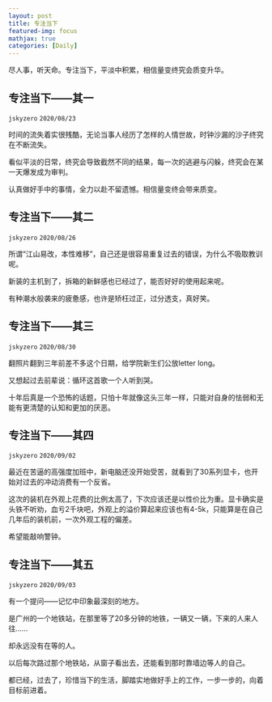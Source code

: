 ```yaml
---
layout: post
title: 专注当下
featured-img: focus
mathjax: true
categories: [Daily]
---
```


尽人事，听天命。专注当下，平淡中积累，相信量变终究会质变升华。

<!--more-->

## 专注当下——其一
`jskyzero` `2020/08/23`

时间的流失着实很残酷，无论当事人经历了怎样的人情世故，时钟沙漏的沙子终究在不断流失。

看似平淡的日常，终究会导致截然不同的结果，每一次的逃避与闪躲，终究会在某一天爆发成为审判。

认真做好手中的事情，全力以赴不留遗憾。相信量变终会带来质变。

## 专注当下——其二
`jskyzero` `2020/08/26`

所谓“江山易改，本性难移”，自己还是很容易重复过去的错误，为什么不吸取教训呢。

新装的主机到了，拆箱的新鲜感也已经过了，能否好好的使用起来呢。

有种潮水般袭来的疲惫感，也许是矫枉过正，过分透支，真好笑。

## 专注当下——其三
`jskyzero` `2020/08/30`

翻照片翻到三年前差不多这个日期，给学院新生们公放letter long。

又想起过去前辈说：循环这首歌一个人听到哭。

十年后真是一个恐怖的话题，只怕十年就像这头三年一样，只能对自身的怯弱和无能有更清楚的认知和更加的厌恶。


## 专注当下——其四
`jskyzero` `2020/09/02`

最近在苦逼的高强度加班中，新电脑还没开始受苦，就看到了30系列显卡，也开始对过去的冲动消费有一个反省。

这次的装机在外观上花费的比例太高了，下次应该还是以性价比为重。显卡确实是头铁不听劝，血亏2千块吧，外观上的溢价算起来应该也有4-5k，只能算是在自己几年后的装机前，一次外观工程的偏差。

希望能敲响警钟。


## 专注当下——其五
`jskyzero` `2020/09/03`

有一个提问——记忆中印象最深刻的地方。

是广州的一个地铁站，在那里等了20多分钟的地铁，一辆又一辆，下来的人来人往……

却永远没有在等的人。

以后每次路过那个地铁站，从窗子看出去，还能看到那时靠墙边等人的自己。

都已经，过去了，珍惜当下的生活，脚踏实地做好手上的工作，一步一步的，向着目标前进着。

